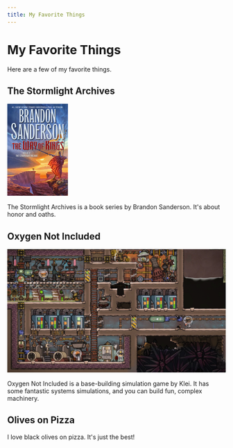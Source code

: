 ```yaml
---
title: My Favorite Things
---
```


# My Favorite Things

Here are a few of my favorite things.

## The Stormlight Archives

![The Way of Kings book cover](/assets/the-way-of-kings.jpg)

The Stormlight Archives is a book series by Brandon Sanderson. It's about honor and oaths.

## Oxygen Not Included

![Oxygen Not Included screenshot showing an advanced base](/assets/oni.png)

Oxygen Not Included is a base-building simulation game by Klei. It has some fantastic systems simulations, and you can build fun, complex machinery.

## Olives on Pizza

I love black olives on pizza. It's just the best!
